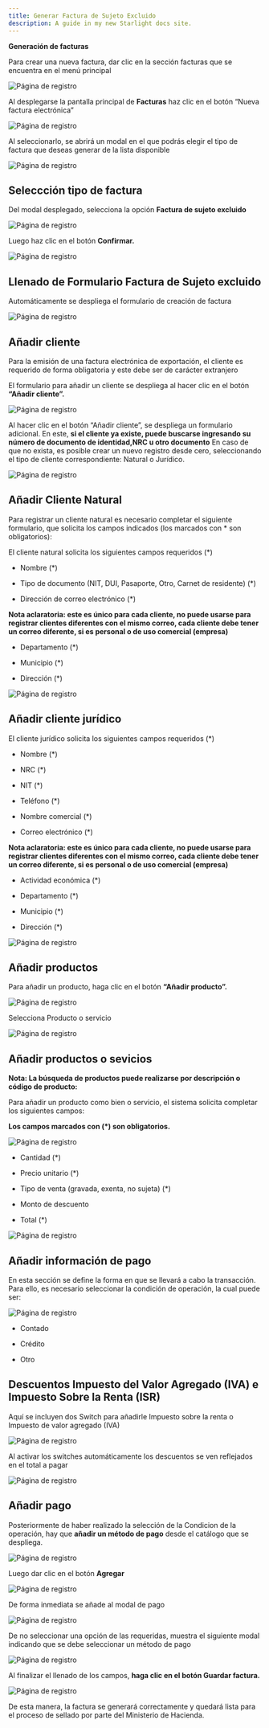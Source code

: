 ```yaml
---
title: Generar Factura de Sujeto Excluido
description: A guide in my new Starlight docs site.
---
```

**Generación de facturas**

Para crear una nueva factura, dar clic en la sección facturas que se encuentra en el menú principal

![Página de registro](../../../biller/facturas1.png)

 Al desplegarse la pantalla principal de **Facturas** haz clic en el botón “Nueva factura electrónica”

![Página de registro](../../../biller/nueva-facturaboton.png)

 Al seleccionarlo, se abrirá un modal en el que podrás elegir el tipo de factura que deseas generar de la lista disponible 

 ![Página de registro](../../../biller/modal-factura.png)



 ## Seleccción tipo de factura ##

Del modal desplegado, selecciona la opción **Factura de sujeto excluido**

 ![Página de registro](../../../biller/sujeto-excluido.png)

 Luego haz clic en el botón **Confirmar.**

![Página de registro](../../../biller/confirmarbtn.png)


## Llenado de  Formulario Factura de Sujeto excluido ##

Automáticamente se  despliega el formulario de creación de factura

![Página de registro](../../../biller/excluido.png)

## Añadir cliente ##

Para la emisión de una factura electrónica de exportación, el cliente es requerido de forma obligatoria y este debe ser de carácter extranjero

El formulario para añadir un cliente se despliega al hacer clic en el botón **“Añadir cliente”.**

![Página de registro](../../../biller/add-cliente.png)

Al hacer clic en el botón “Añadir cliente”, se despliega un formulario adicional. En este, **si el cliente ya existe, puede buscarse ingresando su número de documento de identidad,NRC u otro documento**
En caso de que no exista, es posible crear un nuevo registro desde cero, seleccionando el tipo de cliente correspondiente: Natural o Jurídico.

![Página de registro](../../../biller/add-cliente1.png)

## Añadir Cliente Natural ##

Para registrar un cliente natural es necesario completar el siguiente formulario, que solicita los campos indicados (los marcados con * son obligatorios):


El cliente natural solicita los siguientes campos requeridos (*)

-	Nombre (*)

-	Tipo de documento (NIT, DUI, Pasaporte, Otro, Carnet de residente) (*)

-	Dirección de correo electrónico (*)

**Nota aclaratoria: este es único para cada cliente, no puede usarse para registrar clientes diferentes con el mismo correo, cada cliente debe tener un correo diferente, si es personal o de uso comercial (empresa)**

-	Departamento (*)

-	Municipio (*)

-	Dirección (*)

![Página de registro](../../../biller/natural-excluido.png)

## Añadir cliente jurídico ##

El cliente jurídico solicita los siguientes campos requeridos (*)

-	Nombre (*)

-	NRC (*)

-	NIT (*)

-	Teléfono (*)

-	Nombre comercial (*)

-	Correo electrónico (*)

**Nota aclaratoria: este es único para cada cliente, no puede usarse para registrar clientes diferentes con el mismo correo, cada cliente debe tener un correo diferente, si es personal o de uso comercial (empresa)**

-	Actividad económica (*)

-	Departamento (*)

-	Municipio (*)

-	Dirección (*)

![Página de registro](../../../biller/juridico-excluido.png)


## Añadir productos ##

Para añadir un producto, haga clic en el botón **“Añadir producto”.**

![Página de registro](../../../biller/add-producto.png)

Selecciona Producto o servicio

![Página de registro](../../../biller/producto2.png)

## Añadir productos o sevicios ##

**Nota: La búsqueda de productos puede realizarse por descripción o código de producto:**

Para añadir un producto como bien o servicio, el sistema solicita completar los siguientes campos: 

**Los campos marcados con (*) son obligatorios.**

![Página de registro](../../../biller/producto-excluido.png)

-	Cantidad (*)

-	Precio unitario (*)

-	Tipo de venta (gravada, exenta, no sujeta) (*)

-	Monto de descuento

-	Total (*)

![Página de registro](../../../biller/añadido-excluido.png)


## Añadir información de pago ##

En esta sección se define la forma en que se llevará a cabo la transacción. Para ello, es necesario seleccionar la condición de operación, la cual puede ser:


![Página de registro](../../../biller/pago-excluido.png)


- Contado

- Crédito

- Otro

## Descuentos Impuesto del Valor Agregado (IVA) e Impuesto Sobre la Renta (ISR)

Aquí se incluyen dos Switch para añadirle Impuesto sobre la renta o Impuesto de valor agregado (IVA)



![Página de registro](../../../biller/switch.png)

Al activar los switches automáticamente los descuentos se ven reflejados en el total a pagar

![Página de registro](../../../biller/isr-iva.png)

## Añadir pago ##

Posteriormente de haber realizado la selección de la Condicion de la operación, hay que **añadir un método de pago** desde el catálogo que se despliega. 

![Página de registro](../../../biller/catalogo-pago.png)

Luego dar clic en el botón **Agregar**

![Página de registro](../../../biller/pagoex.png)

De forma inmediata se añade al modal de pago 

![Página de registro](../../../biller/excluido1.png)

De no seleccionar una opción de las requeridas, muestra el siguiente modal indicando que se debe seleccionar un método de pago 


![Página de registro](../../../biller/observaciones.png)

Al finalizar el llenado de los campos, **haga clic en el botón Guardar factura.**


![Página de registro](../../../biller/gfactura.png)

 De esta manera, la factura se generará correctamente y quedará lista para el proceso de sellado por parte del Ministerio de Hacienda.







